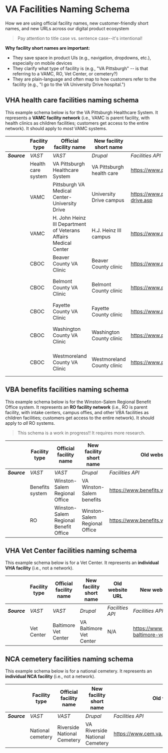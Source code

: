 # VA Facilities Naming Schema
How we are using official facility names, new customer-friendly short names, and new URLs across our digital product ecosystem

> Pay attention to title case vs. sentence case--it's intentional!

**Why facility short names are important:**
- They save space in product UIs (e.g., navigation, dropdowns, etc.), especially on mobile devices
- They clarify what type of facility is (e.g., "VA Pittsburgh" -- is that referring to a VAMC, RO, Vet Center, or cemetery?)
- They are plain-language and often map to how customers refer to the facility (e.g., "I go to the VA University Drive hospital.")

## VHA health care facilities naming schema
This example schema below is for the VA Pittsburgh Healthcare System. It represents a **VAMC facility network** (i.e., VAMC is parent facility, with health clinics as children facilities; customers get access to the entire network). It should apply to _most_ VAMC systems.

|          | Facility type            |  Official facility name                         | New facility short name         | Old website URL                | New website URL                                                    | 
| -------- | ------------------------ | ----------------------------------------------- | ------------------------------- | ------------------------------ | ------------------------------------------------------------------ |
| _**Source**_ | _VAST_                   | _VAST_                                          | _Drupal_                        | _Facilities API_                                                  | _Facilities API_                                                   |
|          | Health care system       | VA Pittsburgh Healthcare System                 | VA Pittsburgh health care       | https://www.pittsburgh.va.gov/                                    | https://www.va.gov/pittsburgh-health-care/                         |
|          | VAMC                     | Pittsburgh VA Medical Center-University Drive   | University Drive campus         | https://www.pittsburgh.va.gov/locations/university-drive.asp      | https://www.va.gov/pittsburgh-health-care/locations/pittsburgh-va-medical-center-university-drive/ |
|          | VAMC                     | H. John Heinz III Department of Veterans Affairs Medical Center | H.J. Heinz III campus        | https://www.pittsburgh.va.gov/locations/HJ-heinz.asp      | https://www.va.gov/pittsburgh-health-care/locations/h-john-heinz-iii-department-of-veterans-affairs-medical-center/ |
|          | CBOC                     | Beaver County VA Clinic                         | Beaver County clinic            | https://www.pittsburgh.va.gov/locations/beaver.asp      | https://www.va.gov/pittsburgh-health-care/locations/beaver-county-va-clinic/ |
|          | CBOC                     | Belmont County VA Clinic   | Belmont County clinic         | https://www.pittsburgh.va.gov/locations/belmont.asp      | https://www.va.gov/pittsburgh-health-care/locations/belmont-county-va-clinic/ |
|          | CBOC                     | Fayette County VA Clinic   | Fayette County clinic         | https://www.pittsburgh.va.gov/locations/fayette.asp      | https://www.va.gov/pittsburgh-health-care/locations/fayette-county-va-clinic/ |
|          | CBOC                     | Washington County VA Clinic   | Washington County clinic         | https://www.pittsburgh.va.gov/locations/washington.asp      | https://www.va.gov/pittsburgh-health-care/locations/washington-county-va-clinic/ |
|          | CBOC                     | Westmoreland County VA Clinic   | Westmoreland County clinic         | https://www.pittsburgh.va.gov/locations/westmoreland.asp      | https://www.va.gov/pittsburgh-health-care/locations/westmoreland-county-va-clinic/ |


## VBA benefits facilities naming schema
This example schema below is for the Winston-Salem Regional Benefit Office system. It represents an **RO facility network** (i.e., RO is parent facility, with intake centers, campus offies, and other VBA facilities as children facilities; customers get access to the entire network). It should apply to _all_ RO systems.

> This schema is a work in progress!! It requires more research.

|          | Facility type            |  Official facility name                         | New facility short name         | Old website URL                                                   | New website URL                                                    | 
| -------- | ------------------------ | ----------------------------------------------- | ------------------------------- | ----------------------------------------------------------------- | ------------------------------------------------------------------ |
| _**Source**_ | _VAST_                   | _VAST_                                          | _Drupal_                        | _Facilities API_                                                  | _Facilities API_                                                   |
|          | Benefits system       | Winston-Salem Regional Office                | VA Winston-Salem benefits       | https://www.benefits.va.gov/winstonsalem/                                    | https://www.va.gov/winston-salem-benefits                     |
|          | RO                     | Winston-Salem Regional Benefit Office   | Winston-Salem Regional Office        | https://www.benefits.va.gov/winstonsalem/      | https://www.va.gov/winston-salem-benefits/locations/winston-salem-regional-office |


## VHA Vet Center facilities naming schema
This example schema below is for a Vet Center. It represents an **individual VHA facility** (i.e., not a network).

|          | Facility type            |  Official facility name                         | New facility short name         | Old website URL                                                   | New website URL                                                    | 
| -------- | ------------------------ | ----------------------------------------------- | ------------------------------- | ----------------------------------------------------------------- | ------------------------------------------------------------------ |
| _**Source**_ | _VAST_                   | _VAST_                                          | _Drupal_                        | _Facilities API_                                                  | _Facilities API_                                                   |
|          | Vet Center               | Baltimore Vet Center                            | VA Baltimore Vet Center         | N/A                                                               | https://www.va.gov/va-baltimore-vet-center                         |


## NCA cemetery facilities naming schema
This example schema below is for a national cemetery. It represents an **individual NCA facility** (i.e., not a network).

|          | Facility type            |  Official facility name                         | New facility short name         | Old website URL                                                   | New website URL                                                    | 
| -------- | ------------------------ | ----------------------------------------------- | ------------------------------- | ----------------------------------------------------------------- | ------------------------------------------------------------------ |
| _**Source**_ | _VAST_                   | _VAST_                                          | _Drupal_                        | _Facilities API_                                                  | _Facilities API_                                                   |
|          | National cemetery        | Riverside National Cemetery                     | VA Riverside National Cemetery  | https://www.cem.va.gov/cems/nchp/riverside.asp                    | https://www.va.gov/va-riverside-national-cemetery                  |
